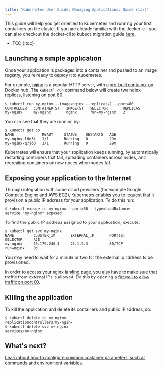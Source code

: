 ```yaml
---
title: "Kubernetes User Guide: Managing Applications: Quick start"
---
```

This guide will help you get oriented to Kubernetes and running your first containers on the cluster. If you are already familiar with the docker-cli, you can also checkout the docker-cli to kubectl migration guide [here](docker-cli-to-kubectl).

* TOC
{:toc}

## Launching a simple application

Once your application is packaged into a container and pushed to an image registry, you're ready to deploy it to Kubernetes.

For example, [nginx](http://wiki.nginx.org/Main) is a popular HTTP server, with a [pre-built container on Docker hub](https://registry.hub.docker.com/_/nginx/). The [`kubectl run`](kubectl/kubectl_run) command below will create two nginx replicas, listening on port 80.

```shell
$ kubectl run my-nginx --image=nginx --replicas=2 --port=80
CONTROLLER   CONTAINER(S)   IMAGE(S)   SELECTOR       REPLICAS
my-nginx     my-nginx       nginx      run=my-nginx   2
```

You can see that they are running by:

```shell
$ kubectl get po
NAME             READY     STATUS    RESTARTS   AGE
my-nginx-l8n3i   1/1       Running   0          29m
my-nginx-q7jo3   1/1       Running   0          29m
```

Kubernetes will ensure that your application keeps running, by automatically restarting containers that fail, spreading containers across nodes, and recreating containers on new nodes when nodes fail.

## Exposing your application to the Internet

Through integration with some cloud providers (for example Google Compute Engine and AWS EC2), Kubernetes enables you to request that it provision a public IP address for your application. To do this run:

```shell
$ kubectl expose rc my-nginx --port=80 --type=LoadBalancer
service "my-nginx" exposed
```

To find the public IP address assigned to your application, execute:

```shell
$ kubectl get svc my-nginx
NAME         CLUSTER_IP       EXTERNAL_IP       PORT(S)                SELECTOR     AGE
my-nginx     10.179.240.1     25.1.2.3          80/TCP                 run=nginx    8d
```

You may need to wait for a minute or two for the external ip address to be provisioned.

In order to access your nginx landing page, you also have to make sure that traffic from external IPs is allowed. Do this by opening a [firewall to allow traffic on port 80](services-firewalls).

## Killing the application

To kill the application and delete its containers and public IP address, do:

```shell
$ kubectl delete rc my-nginx
replicationcontrollers/my-nginx
$ kubectl delete svc my-nginx
services/my-nginx
```

## What's next?

[Learn about how to configure common container parameters, such as commands and environment variables.](/{{page.version}}/docs/user-guide/configuring-containers)